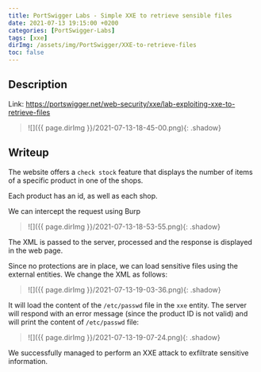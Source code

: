 ```yaml
---                                                                                           
title: PortSwigger Labs - Simple XXE to retrieve sensible files                          
date: 2021-07-13 19:15:00 +0200                                                              
categories: [PortSwigger-Labs]                                                                
tags: [xxe]     
dirImg: /assets/img/PortSwigger/XXE-to-retrieve-files                     
toc: false                                                                                    
---
```


## Description

Link: https://portswigger.net/web-security/xxe/lab-exploiting-xxe-to-retrieve-files

>![]({{ page.dirImg }}/2021-07-13-18-45-00.png){: .shadow}

## Writeup

The website offers a `check stock` feature that displays the number of items of a specific product in one of the shops.  

Each product has an id, as well as each shop.

We can intercept the request using Burp

>![]({{ page.dirImg }}/2021-07-13-18-53-55.png){: .shadow}

The XML is passed to the server, processed and the response is displayed in the web page.

Since no protections are in place, we can load sensitive files using the external entities. We change the XML as follows:

>![]({{ page.dirImg }}/2021-07-13-19-03-36.png){: .shadow}

It will load the content of the `/etc/passwd` file in the `xxe` entity. The server will respond with an error message (since the product ID is not valid) and will print the content of `/etc/passwd` file:

>![]({{ page.dirImg }}/2021-07-13-19-07-24.png){: .shadow}

We successfully managed to perform an XXE attack to exfiltrate sensitive information.
